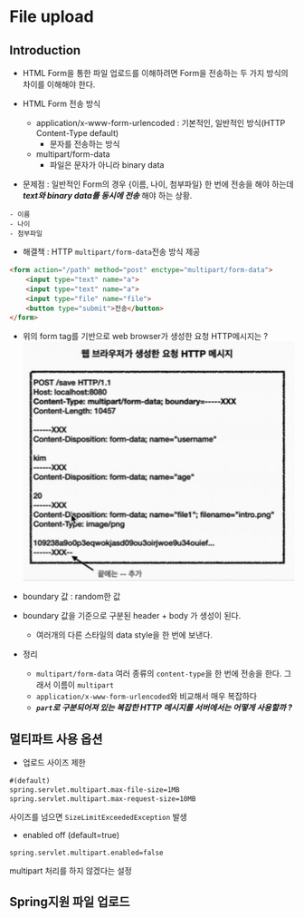 # File upload
## Introduction
- HTML Form을 통한 파일 업로드를 이해하려면 Form을 전송하는 두 가지 방식의 차이를 이해해야 한다.
- HTML Form 전송 방식
  - application/x-www-form-urlencoded : 기본적인, 일반적인 방식(HTTP Content-Type default)
    - 문자를 전송하는 방식
  - multipart/form-data
    - 파일은 문자가 아니라 binary data
    
- 문제점 : 일반적인 Form의 경우 {이름, 나이, 첨부파일} 한 번에 전송을 해야 하는데 ***text와 binary data를 동시에 전송*** 해야 하는 상황. 
```
- 이름
- 나이
- 첨부파일
```
- 해결책 : HTTP `multipart/form-data`전송 방식 제공
```html
<form action="/path" method="post" enctype="multipart/form-data">
    <input type="text" name="a">
    <input type="text" name="a">
    <input type="file" name="file"> 
    <button type="submit">전송</button>
</form>
```
- 위의 form tag를 기반으로 web browser가 생성한 요청 HTTP메시지는 ?
![Alt text](01.png)
- boundary 값 : random한 값
- boundary 값을 기준으로 구분된 header + body 가 생성이 된다.
  - 여러개의 다른 스타일의 data style을 한 번에 보낸다.

- 정리
  - `multipart/form-data` 여러 종류의 `content-type`을 한 번에 전송을 한다. 그래서 이름이 `multipart`
  - `application/x-www-form-urlencoded`와 비교해서 매우 복잡하다 
  - ***`part`로 구분되어져 있는 복잡한 HTTP 메시지를 서버에서는 어떻게 사용할까 ?***

## 멀티파트 사용 옵션
- 업로드 사이즈 제한
```properties 
#(default)
spring.servlet.multipart.max-file-size=1MB
spring.servlet.multipart.max-request-size=10MB
```
사이즈를 넘으면 `SizeLimitExceededException` 발생

- enabled off (default=true)
```properties
spring.servlet.multipart.enabled=false
```
multipart 처리를 하지 않겠다는 설정


## Spring지원 파일 업로드

